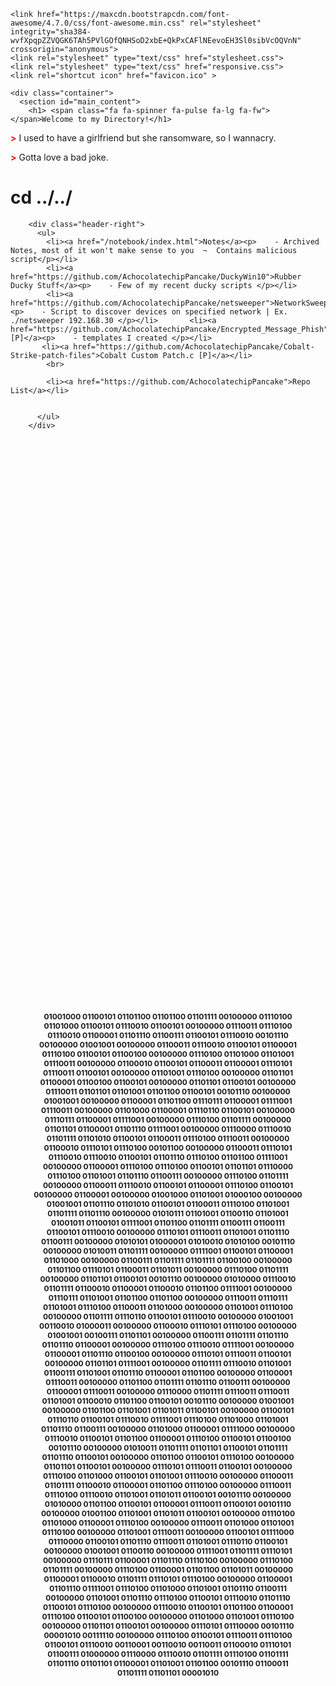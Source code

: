 <html>
<style>
footer {text-align: center;}
h2 {font-size: 12px;}
</style>
  <head>
    <meta charset="utf-8">
    <meta name="viewport" content="width=device-width, initial-scale=1.0">

    <link href="https://maxcdn.bootstrapcdn.com/font-awesome/4.7.0/css/font-awesome.min.css" rel="stylesheet" integrity="sha384-wvfXpqpZZVQGK6TAh5PVlGOfQNHSoD2xbE+QkPxCAFlNEevoEH3Sl0sibVcOQVnN" crossorigin="anonymous">
    <link rel="stylesheet" type="text/css" href="stylesheet.css">
    <link rel="stylesheet" type="text/css" href="responsive.css">
    <link rel="shortcut icon" href="favicon.ico" >

    <div class="container">
      <section id="main_content">
        <h1> <span class="fa fa-spinner fa-pulse fa-lg fa-fw"></span>Welcome to my Directory!</h1>

<p><strong style="color: red;"> ></strong> I used to have a girlfriend but she ransomware, so I wannacry.</p>

<p><strong style="color: red;"> ></strong> Gotta love a bad joke.</p>
        
<h1><span class="fa-stack fa-lg"><i class="fa fa-square fa-stack-2x"></i><i class="fa fa-terminal fa-stack-1x fa-inverse"></i></span>  cd ../../</h1>

        <div class="header-right">
          <ul>
            <li><a href="/notebook/index.html">Notes</a><p>    - Archived Notes, most of it won't make sense to you  ~  Contains malicious script</p></li>
            <li><a href="https://github.com/AchocolatechipPancake/DuckyWin10">Rubber Ducky Stuff</a><p>    - Few of my recent ducky scripts </p></li>
            <li><a href="https://github.com/AchocolatechipPancake/netsweeper">NetworkSweeper</a><p>    - Script to discover devices on specified network | Ex. ./netsweeper 192.168.30 </p></li>       <li><a href="https://github.com/AchocolatechipPancake/Encrypted_Message_Phish">Phish [P]</a><p>    - templates I created </p></li>
           <li><a href="https://github.com/AchocolatechipPancake/Cobalt-Strike-patch-files">Cobalt Custom Patch.c [P]</a></li>
            <br>

            <li><a href="https://github.com/AchocolatechipPancake">Repo List</a></li>
            
            
          </ul>
        </div>


<footer style="padding-top: 900px;"><h2>
01001000 01100101 01101100 01101100 01101111 00100000 01110100 <br>
01101000 01100101 01110010 01100101 00100000 01110011 01110100 <br>
01110010 01100001 01101110 01100111 01100101 01110010 00101110 <br>
00100000 01001001 00100000 01100011 01110010 01100101 01100001 <br>
01110100 01100101 01100100 00100000 01110100 01101000 01101001 <br>
01110011 00100000 01100010 01100101 01100011 01100001 01110101 <br>
01110011 01100101 00100000 01101001 01110100 00100000 01101101 <br>
01100001 01100100 01100101 00100000 01101101 01100101 00100000 <br>
01110011 01101101 01101001 01101100 01100101 00101110 00100000 <br>
01001001 00100000 01100001 01101100 01110111 01100001 01111001 <br>
 01110011 00100000 01101000 01100001 01110110 01100101 00100000 <br>
 01110111 01100001 01111001 00100000 01110100 01101111 00100000 <br>
 01101101 01100001 01101110 01111001 00100000 01110000 01110010 <br>
 01101111 01101010 01100101 01100011 01110100 01110011 00100000 <br>
 01100010 01110101 01110100 00101100 00100000 01100011 01110101 <br>
 01110010 01110010 01100101 01101110 01110100 01101100 01111001 <br>
 00100000 01100001 01110100 01110100 01100101 01101101 01110000 <br>
 01110100 01101001 01101110 01100111 00100000 01110100 01101111 <br>
 00100000 01100011 01110010 01100101 01100001 01110100 01100101 <br>
 00100000 01100001 00100000 01001000 01101001 01000100 00100000 <br>
 01001001 01101110 01101010 01100101 01100011 01110100 01101001 <br>
 01101111 01101110 00100000 01010111 01101001 01100110 01101001 <br>
 01001011 01100101 01111001 01101100 01101111 01100111 01100111 <br>
 01100101 01110010 00100000 01110101 01110011 01101001 01101110 <br>
 01100111 00100000 01010101 01000001 01010010 01010100 00101110 <br>
 00100000 01010011 01101111 00100000 01111001 01100101 01100001 <br>
 01101000 00100000 01100111 01101111 01101111 01100100 00100000 <br>
 01101100 01110101 01100011 01101011 00100000 01110100 01101111 <br>
 00100000 01101101 01100101 00101110 00100000 01010000 01110010 <br>
 01101111 01100010 01100001 01100010 01101100 01111001 00100000 <br>
 01110111 01101001 01101100 01101100 00100000 01110011 01110111 <br>
 01101001 01110100 01100011 01101000 00100000 01101001 01110100 <br>
 00100000 01101111 01110110 01100101 01110010 00100000 01001001 <br>
 00110010 01000011 00100000 01100010 01110101 01110100 00100000 <br>
 01001001 00100111 01101101 00100000 01100111 01101111 01101110 <br>
 01101110 01100001 00100000 01110100 01110010 01111001 00100000 <br>
 01100001 01101110 01100100 00100000 01110101 01110011 01100101 <br>
 00100000 01101101 01111001 00100000 01101111 01110010 01101001 <br>
 01100111 01101001 01101110 01100001 01101100 00100000 01100001 <br>
 01110011 00100000 01101100 01101111 01101110 01100111 00100000 <br>
 01100001 01110011 00100000 01110000 01101111 01110011 01110011 <br>
 01101001 01100010 01101100 01100101 00101110 00100000 01001001 <br>
 00100000 01101100 01101001 01101011 01100101 00100000 01100101 <br>
 01110110 01100101 01110010 01111001 01110100 01101000 01101001 <br>
 01101110 01100111 00100000 01101000 01100001 01111000 00100000 <br>
 01110010 01100101 01101100 01100001 01110100 01100101 01100100 <br>
 00101110 00100000 01010011 01101111 01101101 01100101 01101111 <br>
 01101110 01100101 00100000 01101100 01100101 01110100 00100000 <br>
 01101101 01100101 00100000 01110101 01110011 01100101 00100000 <br>
 01110100 01101000 01100101 01101001 01110010 00100000 01100011 <br>
 01101111 01100010 01100001 01101100 01110100 00100000 01110011 <br>
 01110100 01110010 01101001 01101011 01100101 00101110 00100000 <br>
 01010000 01101100 01100101 01100001 01110011 01100101 00101110 <br>
 00100000 01001100 01101001 01101011 01100101 00100000 01110100 <br>
 01101000 01100001 01110100 00100000 01110011 01101000 01101001 <br>
 01110100 00100000 01101001 01110011 00100000 01100101 01111000 <br>
 01110000 01100101 01101110 01110011 01101001 01110110 01100101 <br>
 00100000 01001001 01100110 00100000 01111001 01101111 01110101 <br>
 00100000 01110111 01100001 01101110 01110100 00100000 01110100 <br>
 01101111 00100000 01110100 01100001 01101100 01101011 00100000 <br>
 01100001 01100010 01101111 01110101 01110100 00100000 01100001 <br>
 01101110 01111001 01110100 01101000 01101001 01101110 01100111 <br>
 00100000 01101001 01101110 01110100 01100101 01110010 01101110 <br>
 01100101 01110100 00100000 01110010 01100101 01101100 01100001 <br>
 01110100 01100101 01100100 00100000 01101000 01101001 01110100 <br>
 00100000 01101101 01100101 00100000 01110101 01110000 00101110 <br>
 00001010 00111110 00100000 01110100 01100101 01110011 01110100 <br>
 01100101 01110010 00110001 00110010 00110011 01100010 01110101 <br>
 01100111 01000000 01110000 01110010 01101111 01110100 01101111 <br>
 01101110 01101101 01100001 01101001 01101100 00101110 01100011 <br>
 01101111 01101101 00001010 <br>
<br></h2></footer>


